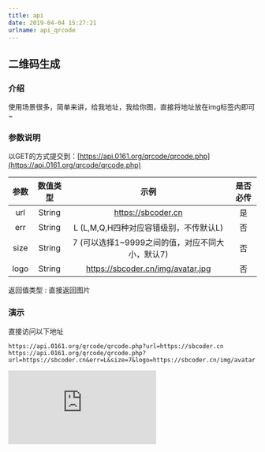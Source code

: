 ```yaml
---
title: api
date: 2019-04-04 15:27:21
urlname: api_qrcode
---
```


## 二维码生成

### 介绍

使用场景很多，简单来讲，给我地址，我给你图，直接将地址放在img标签内即可~

### 参数说明

以GET的方式提交到：[https://api.0161.org/qrcode/qrcode.php](https://api.0161.org/qrcode/qrcode.php)

参数 | 数值类型 | 示例 | 是否必传 
:-: | :-: | :-: | :-: 
url | String | https://sbcoder.cn | 是
err | String | L (L,M,Q,H四种对应容错级别，不传默认L) | 否
size| String | 7 (可以选择1~9999之间的值，对应不同大小，默认7)|否
logo| String | https://sbcoder.cn/img/avatar.jpg | 否

返回值类型 : 直接返回图片

### 演示

直接访问以下地址

```demo
https://api.0161.org/qrcode/qrcode.php?url=https://sbcoder.cn
https://api.0161.org/qrcode/qrcode.php?url=https://sbcoder.cn&err=L&size=7&logo=https://sbcoder.cn/img/avatar.jpg
```
![示例图片](https://api.0161.org/qrcode/qrcode.php?url=https://sbcoder.cn)
